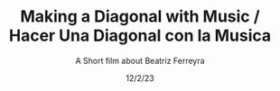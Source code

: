---
title: Making a Diagonal with Music / Hacer Una Diagonal con la Musica
subtitle: A Short film about Beatriz Ferreyra
meta1:
meta2:
gallery: Sonic Acts Festival
exhibition: Amsterdam, 15-16 October 2022
date: 12/2/23
image: the Future Waters film still 2.jpg
thumbnail: anechoic.jpg
related: []
---